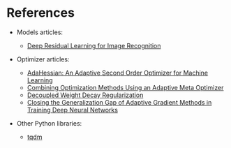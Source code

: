 # References

- Models articles:
    - [Deep Residual Learning for Image Recognition](https://arxiv.org/pdf/1512.03385.pdf)

- Optimizer articles:
    - [AdaHessian: An Adaptive Second Order Optimizer for Machine Learning](https://arxiv.org/pdf/2006.00719.pdf)
    - [Combining Optimization Methods Using an Adaptive Meta Optimizer](https://paperswithcode.com/paper/combining-optimization-methods-using-an)
    - [Decoupled Weight Decay Regularization](https://doi.org/10.48550/arXiv.1711.05101)
    - [Closing the Generalization Gap of Adaptive Gradient Methods in Training Deep Neural Networks](https://doi.org/10.48550/arXiv.1806.06763)

- Other Python libraries:
    - [tqdm](https://github.com/tqdm/tqdm)
